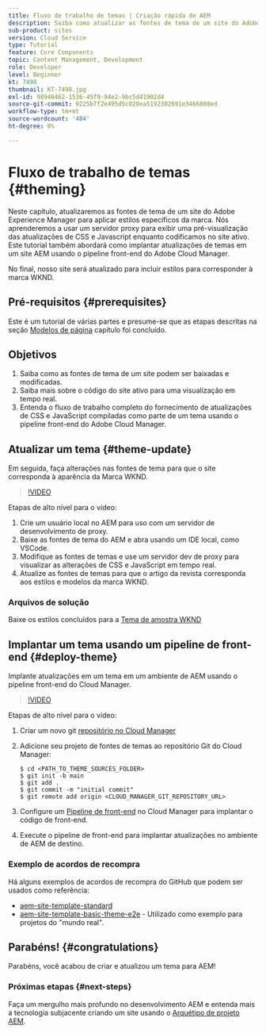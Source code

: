 ```yaml
---
title: Fluxo de trabalho de temas | Criação rápida de AEM
description: Saiba como atualizar as fontes de tema de um site do Adobe Experience Manager para aplicar estilos específicos de marca. Saiba como usar um servidor proxy para exibir uma pré-visualização ao vivo das atualizações de CSS e Javascript. Este tutorial também abordará como implantar atualizações de temas em um site AEM usando o pipeline front-end do Adobe Cloud Manager.
sub-product: sites
version: Cloud Service
type: Tutorial
feature: Core Components
topic: Content Management, Development
role: Developer
level: Beginner
kt: 7498
thumbnail: KT-7498.jpg
exl-id: 98946462-1536-45f9-94e2-9bc5d41902d4
source-git-commit: 0225b7f2e495d5c020ea5192302691e3466808ed
workflow-type: tm+mt
source-wordcount: '484'
ht-degree: 0%

---
```


# Fluxo de trabalho de temas {#theming}

Neste capítulo, atualizaremos as fontes de tema de um site do Adobe Experience Manager para aplicar estilos específicos da marca. Nós aprenderemos a usar um servidor proxy para exibir uma pré-visualização das atualizações de CSS e Javascript enquanto codificamos no site ativo. Este tutorial também abordará como implantar atualizações de temas em um site AEM usando o pipeline front-end do Adobe Cloud Manager.

No final, nosso site será atualizado para incluir estilos para corresponder à marca WKND.

## Pré-requisitos {#prerequisites}

Este é um tutorial de várias partes e presume-se que as etapas descritas na seção [Modelos de página](./page-templates.md) capítulo foi concluído.

## Objetivos

1. Saiba como as fontes de tema de um site podem ser baixadas e modificadas.
1. Saiba mais sobre o código do site ativo para uma visualização em tempo real.
1. Entenda o fluxo de trabalho completo do fornecimento de atualizações de CSS e JavaScript compiladas como parte de um tema usando o pipeline front-end do Adobe Cloud Manager.

## Atualizar um tema {#theme-update}

Em seguida, faça alterações nas fontes de tema para que o site corresponda à aparência da Marca WKND.

>[!VIDEO](https://video.tv.adobe.com/v/332918/?quality=12&learn=on)

Etapas de alto nível para o vídeo:

1. Crie um usuário local no AEM para uso com um servidor de desenvolvimento de proxy.
1. Baixe as fontes de tema do AEM e abra usando um IDE local, como VSCode.
1. Modifique as fontes de temas e use um servidor dev de proxy para visualizar as alterações de CSS e JavaScript em tempo real.
1. Atualize as fontes de temas para que o artigo da revista corresponda aos estilos e modelos da marca WKND.

### Arquivos de solução

Baixe os estilos concluídos para a [Tema de amostra WKND](assets/theming/WKND-THEME-src-1.1.zip)

## Implantar um tema usando um pipeline de front-end {#deploy-theme}

Implante atualizações em um tema em um ambiente de AEM usando o pipeline front-end do Cloud Manager.

>[!VIDEO](https://video.tv.adobe.com/v/338722/?quality=12&learn=on)

Etapas de alto nível para o vídeo:

1. Criar um novo git [repositório no Cloud Manager](https://experienceleague.adobe.com/docs/experience-manager-cloud-manager/using/managing-code/cloud-manager-repositories.html)
1. Adicione seu projeto de fontes de temas ao repositório Git do Cloud Manager:

   ```shell
   $ cd <PATH_TO_THEME_SOURCES_FOLDER>
   $ git init -b main
   $ git add .
   $ git commit -m "initial commit"
   $ git remote add origin <CLOUD_MANAGER_GIT_REPOSITORY_URL>
   ```

1. Configure um [Pipeline de front-end](https://experienceleague.adobe.com/docs/experience-manager-cloud-service/implementing/using-cloud-manager/cicd-pipelines/introduction-ci-cd-pipelines.html) no Cloud Manager para implantar o código de front-end.
1. Execute o pipeline de front-end para implantar atualizações no ambiente de AEM de destino.

### Exemplo de acordos de recompra

Há alguns exemplos de acordos de recompra do GitHub que podem ser usados como referência:

* [aem-site-template-standard](https://github.com/adobe/aem-site-template-standard)
* [aem-site-template-basic-theme-e2e](https://github.com/adobe/aem-site-template-basic-theme-e2e) - Utilizado como exemplo para projetos do &quot;mundo real&quot;.

## Parabéns! {#congratulations}

Parabéns, você acabou de criar e atualizou um tema para AEM!

### Próximas etapas {#next-steps}

Faça um mergulho mais profundo no desenvolvimento AEM e entenda mais a tecnologia subjacente criando um site usando o [Arquétipo de projeto AEM](../project-archetype/overview.md).
